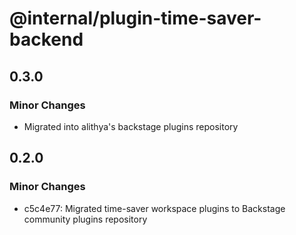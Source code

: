 # @internal/plugin-time-saver-backend

## 0.3.0

### Minor Changes

- Migrated into alithya's backstage plugins repository

## 0.2.0

### Minor Changes

- c5c4e77: Migrated time-saver workspace plugins to Backstage community plugins repository
